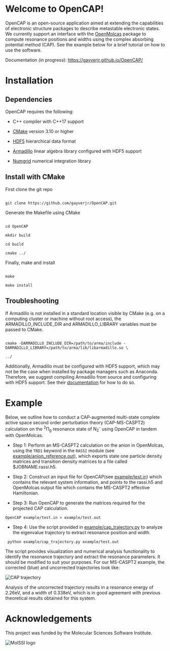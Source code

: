 
# Welcome to OpenCAP!

OpenCAP is an open-source application aimed at extending the capabilities of electronic structure packages to describe metastable electronic states. 
We currently support an interface with the [OpenMolcas](https://gitlab.com/Molcas/OpenMolcas) package to 
compute resonance positions and widths using the complex absorbing potential method (CAP). 
See the example below for a brief tutorial on how to use the software.


Documentation (in progress): https://gayverjr.github.io/OpenCAP/ 





# Installation

## Dependencies

OpenCAP requires the following:

*  C++ compiler with C++17 support

* [CMake](https://cmake.org/)  version 3.10 or higher

*  [HDF5](https://www.hdfgroup.org/solutions/hdf5/) hierarchical data format

* [Armadillo](http://arma.sourceforge.net/) linear algebra library configured with HDF5 support

* [Numgrid](https://github.com/dftlibs/numgrid) numerical integration library



## Install with CMake

First clone the git repo

```

git clone https://github.com/gayverjr/OpenCAP.git

```

Generate the Makefile using CMake

```

cd OpenCAP

mkdir build

cd build

cmake ../

```

Finally, make and install

```

make

make install

```



## Troubleshooting

If Armadillo is not installed in a standard location visible by CMake (e.g. on a computing cluster or machine without root access), the ARMADILLO_INCLUDE_DIR and ARMADILLO_LIBRARY variables must be passed to CMake.

```

cmake -DARMADILLO_INCLUDE_DIR=/path/to/arma/include -DARMADILLO_LIBRARY=/path/to/arma/lib/libarmadillo.so \

../

```

Additionally, Armadillo must be configured with HDF5 support, which may not be the case when installed by package managers such as Anaconda. Therefore, we suggest compiling Armadillo from source and configuring with HDF5 support. See their [documentation](http://arma.sourceforge.net/docs.html) for how to do so.

# Example

Below, we outline how to conduct a CAP-augmented multi-state complete active space second order perturbation theory (CAP-MS-CASPT2) calculation on the <sup>2</sup>&#928;<sub>g</sub> resonance state of N<sub>2</sub><sup>-</sup> using OpenCAP in tandem with OpenMolcas.



* Step 1:  Perform an MS-CASPT2 calculation on the anion in OpenMolcas, using the ``TRD1`` keyword in the ``RASSI`` module (see [example/anion_reference.out](https://github.com/gayverjr/OpenCAP/blob/master/example/anion_reference.out)), which exports state one particle density matrices and transition density matrices to a file called $JOBNAME.rassi.h5.

*  Step 2:  Construct an input file for OpenCAP(see [example/test.in](https://github.com/gayverjr/OpenCAP/blob/master/example/test.in)) which contains the relevant system information, and points to the rassi.h5 and OpenMolcas output file which contains the  MS-CASPT2 effective Hamiltonian.

* Step 3: Run OpenCAP to generate the matrices required for the projected CAP calculation.

```OpenCAP example/test.in > example/test.out ```

* Step 4: Use the script provided in [example/cap_trajectory.py](https://github.com/gayverjr/OpenCAP/blob/master/example/cap_trajectory.py) to analyze the eigenvalue trajectory to extract resonance position and width.

```` python example/cap_trajectory.py example/test.out````

The script provides visualization and numerical analysis functionality to identify the resonance trajectory and extract the resonance parameters. It should be modified to suit your purposes.  For our MS-CASPT2 example, the corrected (blue) and uncorrected trajectories look like:

![CAP trajectory](https://github.com/gayverjr/OpenCAP/blob/master/images/cap_traj.png)

Analysis of the uncorrected trajectory results in a resonance energy of 2.26eV, and a width of 0.338eV, which is in good agreement with previous theoretical results obtained for this system.

# Acknowledgements
This project was funded by the Molecular Sciences Software Institute.


![MolSSI logo](https://github.com/gayverjr/OpenCAP/blob/master/images/molssi_logo.png)
